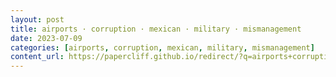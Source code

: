 ```yaml
---
layout: post
title: airports · corruption · mexican · military · mismanagement
date: 2023-07-09
categories: [airports, corruption, mexican, military, mismanagement]
content_url: https://papercliff.github.io/redirect/?q=airports+corruption+mexican+military+mismanagement&tbs=cdr:1,cd_min:7/8/2023,cd_max:7/10/2023
---
```

